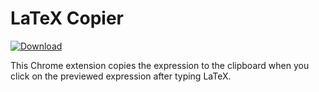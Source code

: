 # LaTeX Copier

<a href='https://chromewebstore.google.com/detail/latex-copier/mcijdmkdolppghpjladekoagkgkhaenk' target="_blank"><img alt='Download' src='https://img.shields.io/badge/Chrome-100000?style=flat&logo=Download&logoColor=000000&labelColor=002FFF&color=000000'/></a>

This Chrome extension copies the expression to the clipboard when you click on the previewed expression after typing LaTeX.
